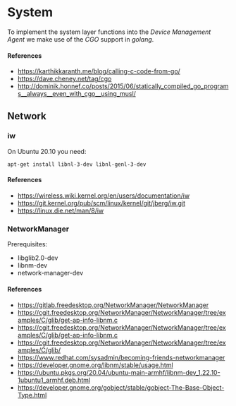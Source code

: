 
# System

To implement the system layer functions into the _Device Management Agent_ we
make use of the _CGO_ support in _golang_.

#### References

- https://karthikkaranth.me/blog/calling-c-code-from-go/
- https://dave.cheney.net/tag/cgo
- http://dominik.honnef.co/posts/2015/06/statically_compiled_go_programs__always__even_with_cgo__using_musl/

## Network

### iw

On Ubuntu 20.10 you need:

```
apt-get install libnl-3-dev libnl-genl-3-dev
```

#### References

- https://wireless.wiki.kernel.org/en/users/documentation/iw
- https://git.kernel.org/pub/scm/linux/kernel/git/jberg/iw.git
- https://linux.die.net/man/8/iw

### NetworkManager

Prerequisites:
- libglib2.0-dev
- libnm-dev
- network-manager-dev

#### References

- https://gitlab.freedesktop.org/NetworkManager/NetworkManager
- https://cgit.freedesktop.org/NetworkManager/NetworkManager/tree/examples/C/glib/get-ap-info-libnm.c
- https://cgit.freedesktop.org/NetworkManager/NetworkManager/tree/examples/C/glib/get-ap-info-libnm.c
- https://cgit.freedesktop.org/NetworkManager/NetworkManager/tree/examples/C/glib/
- https://www.redhat.com/sysadmin/becoming-friends-networkmanager
- https://developer.gnome.org/libnm/stable/usage.html
- https://ubuntu.pkgs.org/20.04/ubuntu-main-armhf/libnm-dev_1.22.10-1ubuntu1_armhf.deb.html
- https://developer.gnome.org/gobject/stable/gobject-The-Base-Object-Type.html
